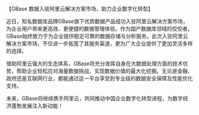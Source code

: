 【GBase 数据入驻阿里云解决方案市场，助力企业数字化转型】

近日，知名数据库品牌GBase旗下优质数据产品成功入驻阿里云解决方案市场，为企业用户带来更高效、更便捷的数据管理体验。作为国产数据库领域的佼佼者，GBase始终致力于为企业提供稳定可靠的数据存储与分析服务。此次入驻阿里云解决方案市场，不仅进一步拓宽了其服务渠道，更为广大企业提供了更加灵活多样的选择。

借助阿里云强大的生态体系，GBase将充分发挥自身在大数据处理方面的技术优势，帮助企业轻松应对海量数据挑战，实现数据价值的最大化挖掘。无论是金融、政府还是互联网行业，都能通过这一平台享受到专业级的数据安全保障及性能优化支持。

未来，GBase将继续携手阿里云，共同推动中国企业数字化转型进程，为数字经济蓬勃发展注入新动能！